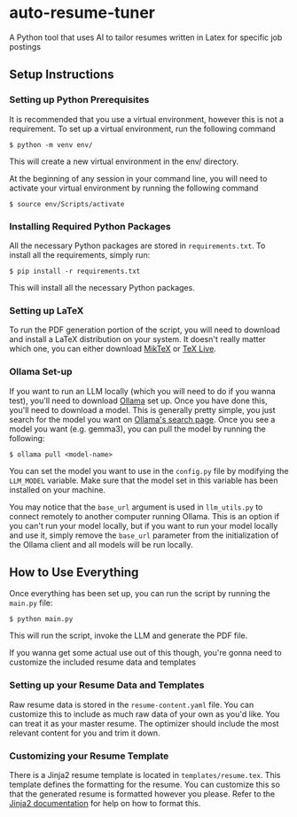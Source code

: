 # auto-resume-tuner
A Python tool that uses AI to tailor resumes written in Latex for specific job postings

## Setup Instructions

### Setting up Python Prerequisites

It is recommended that you use a virtual environment, however this is not a requirement.
To set up a virtual environment, run the following command

```
$ python -m venv env/
```
This will create a new virtual environment in the env/ directory.

At the beginning of any session in your command line, you will need to activate your virtual environment by running the following command

```
$ source env/Scripts/activate
```

### Installing Required Python Packages

All the necessary Python packages are stored in `requirements.txt`. To install all the requirements, simply run:
```
$ pip install -r requirements.txt
```

This will install all the necessary Python packages.

### Setting up LaTeX

To run the PDF generation portion of the script, you will need to download and install a LaTeX distribution on your system. It doesn't really matter which one, you can either download [MikTeX](https://miktex.org/) or [TeX Live](https://www.tug.org/texlive/).

### Ollama Set-up

If you want to run an LLM locally (which you will need to do if you wanna test), you'll need to download [Ollama](https://ollama.com/) set up. Once you have done this, you'll need to download a model. This is generally pretty simple, you just search for the model you want on [Ollama's search page](https://ollama.com/search). Once you see a model you want (e.g. gemma3), you can pull the model by running the following:
```
$ ollama pull <model-name>
```
You can set the model you want to use in the `config.py` file by modifying the `LLM_MODEL` variable. Make sure that the model set in this variable has been installed on your machine.

You may notice that the `base_url` argument is used in `llm_utils.py` to connect remotely to another computer running Ollama. This is an option if you can't run your model locally, but if you want to run your model locally and use it, simply remove the `base_url` parameter from the initialization of the Ollama client and all models will be run locally.

## How to Use Everything

Once everything has been set up, you can run the script by running the `main.py` file:
```
$ python main.py
```

This will run the script, invoke the LLM and generate the PDF file.

If you wanna get some actual use out of this though, you're gonna need to customize the included resume data and templates

### Setting up your Resume Data and Templates

Raw resume data is stored in the `resume-content.yaml` file. You can customize this to include as much raw data of your own as you'd like. You can treat it as your master resume. The optimizer should include the most relevant content for you and trim it down.

### Customizing your Resume Template

There is a Jinja2 resume template is located in `templates/resume.tex`. This template defines the formatting for the resume. You can customize this so that the generated resume is formatted however you please. Refer to the [Jinja2 documentation](https://jinja.palletsprojects.com/en/stable/templates/) for help on how to format this.